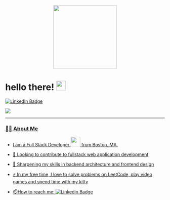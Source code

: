
<div id="header" align="center">
  <img src="https://media.giphy.com/media/v1.Y2lkPTc5MGI3NjExbG8zdXh6ejkwZnJ2amtpOGMxaG12ejlha2tsdXpzd2hwMGViN2xpaSZlcD12MV9pbnRlcm5hbF9naWZfYnlfaWQmY3Q9cw/paTz7UZbPfTZFRYnnB/giphy.gif" width="200"/>
</div>

<h1>
  hello there!
  <img src="https://media.giphy.com/media/hvRJCLFzcasrR4ia7z/giphy.gif" width="30px"/>
</h1>


<div id="badges">
  <a href="https://www.linkedin.com/in/athena-chiarello-aa9774244/">
    <img src="https://img.shields.io/badge/LinkedIn-blue?style=for-the-badge&logo=linkedin&logoColor=white" alt="LinkedIn Badge"/>
</div>

![](https://komarev.com/ghpvc/?username=athena-codes&color=blueviolet&style=for-the-badge)

---

### :woman_technologist: About Me 
- I am a Full Stack Developer <img src="https://media.giphy.com/media/WUlplcMpOCEmTGBtBW/giphy.gif" width="30"> from Boston, MA.
- :telescope: Looking to contribute to fullstack web application development

- :seedling: Sharpening my skills in backend architecture and frontend design

- :zap: In my free time, I love to solve problems on LeetCode, play video games and spend time with my kitty 

- :mailbox:How to reach me: [![Linkedin Badge](https://img.shields.io/badge/-athena-chiarello-blue?style=flat&logo=Linkedin&logoColor=white)](https://www.linkedin.com/in/athena-chiarello-aa9774244/)
